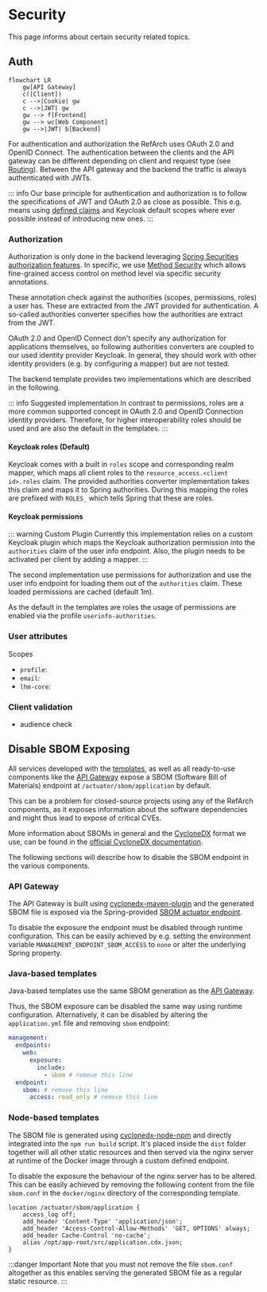 # Security

This page informs about certain security related topics.

## Auth

```mermaid
flowchart LR
    gw[API Gateway]
    c([Client])
    c -->|Cookie| gw
    c -->|JWT| gw
    gw --> f[Frontend]
    gw --> wc[Web Component]
    gw -->|JWT| b[Backend]
```

For authentication and authorization the RefArch uses OAuth 2.0 and OpenID Connect.
The authentication between the clients and the API gateway can be different depending on client and request type (see [Routing](../gateway.md#routing)).
Between the API gateway and the backend the traffic is always authenticated with JWTs.

::: info
Our base principle for authentication and authorization is to follow the specifications of JWT and OAuth 2.0 as close as possible.
This e.g. means using [defined claims](https://www.iana.org/assignments/jwt/jwt.xhtml) and Keycloak default scopes where ever possible instead of introducing new ones.
:::

### Authorization

Authorization is only done in the backend leveraging [Spring Securities authorization features](https://docs.spring.io/spring-security/reference/servlet/authorization/index.html).
In specific, we use [Method Security](https://docs.spring.io/spring-security/reference/servlet/authorization/method-security.html) which allows fine-grained access control on method level via specific security annotations.

These annotation check against the authorities (scopes, permissions, roles) a user has. These are extracted from the JWT provided for authentication.
A so-called authorities converter specifies how the authorities are extract from the JWT.

OAuth 2.0 and OpenID Connect don't specify any authorization for applications themselves, so following authorities converters are coupled to our used identity provider Keycloak.
In general, they should work with other identity providers (e.g. by configuring a mapper) but are not tested.

The backend template provides two implementations which are described in the following.

::: info Suggested implementation
In contrast to permissions, roles are a more common supported concept in OAuth 2.0 and OpenID Connection identity providers.
Therefore, for higher interoperability roles should be used and are also the default in the templates.
:::

#### Keycloak roles (Default)

Keycloak comes with a built in `roles` scope and corresponding realm mapper, which maps all client roles to the `resource_access.<client id>.roles` claim.
The provided authorities converter implementation takes this claim and maps it to Spring authorities.
During this mapping the roles are prefixed with `ROLES_` which tells Spring that these are roles.

#### Keycloak permissions

::: warning Custom Plugin
Currently this implementation relies on a custom Keycloak plugin which maps the Keycloak authorization permission into the
`authorities` claim of the user info endpoint. Also, the plugin needs to be activated per client by adding a mapper.
:::

The second implementation use permissions for authorization and use the user info endpoint for loading them out of the `authorities` claim.
These loaded permissions are cached (default 1m).

As the default in the templates are roles the usage of permissions are enabled via the profile `userinfo-authorities`.

### User attributes

Scopes 

- `profile`: 
- `email`: 
- `lhm-core`: 

### Client validation

- audience check

## Disable SBOM Exposing

All services developed with the [templates](/overview#Templates), as well as all ready-to-use components like the [API Gateway](/overview#api-gateway) expose a SBOM (Software Bill of Materials) endpoint at `/actuator/sbom/application` by default.

This can be a problem for closed-source projects using any of the RefArch components, as it exposes information about the software dependencies and might thus lead to expose of critical CVEs.

More information about SBOMs in general and the [CycloneDX](https://cyclonedx.org/) format we use, can be found in the [official CycloneDX documentation](https://cyclonedx.org/specification/overview/).

The following sections will describe how to disable the SBOM endpoint in the various components.

### API Gateway

The API Gateway is built using [cyclonedx-maven-plugin](https://github.com/CycloneDX/cyclonedx-maven-plugin) and the generated SBOM file is exposed via the Spring-provided [SBOM actuator endpoint](https://docs.spring.io/spring-boot/api/rest/actuator/sbom.html).

To disable the exposure the endpoint must be disabled through runtime configuration.
This can be easily achieved by e.g. setting the environment variable `MANAGEMENT_ENDPOINT_SBOM_ACCESS` to `none` or alter the underlying Spring property.

### Java-based templates

Java-based templates use the same SBOM generation as the [API Gateway](#api-gateway).

Thus, the SBOM exposure can be disabled the same way using runtime configuration.
Alternatively, it can be disabled by altering the `application.yml` file and removing `sbom` endpoint:

```yaml
management:
  endpoints:
    web:
      exposure:
        include:
          - sbom # remove this line
  endpoint:
    sbom: # remove this line
      access: read_only # remove this line
```

### Node-based templates

The SBOM file is generated using [cyclonedx-node-npm](https://github.com/CycloneDX/cyclonedx-node-npm) and directly integrated into the `npm run build` script.
It's placed inside the `dist` folder together will all other static resources and then served via the nginx server at runtime of the Docker image through a custom defined endpoint.

To disable the exposure the behaviour of the nginx server has to be altered.
This can be easily achieved by removing the following content from the file `sbom.conf` in the `docker/nginx` directory of the corresponding template.

```text
location /actuator/sbom/application {
    access_log off;
    add_header 'Content-Type' 'application/json';
    add_header 'Access-Control-Allow-Methods' 'GET, OPTIONS' always;
    add_header Cache-Control 'no-cache';
    alias /opt/app-root/src/application.cdx.json;
}
```

:::danger Important
Note that you must not remove the file `sbom.conf` altogether as this enables serving the generated SBOM file as a regular static resource.
:::
